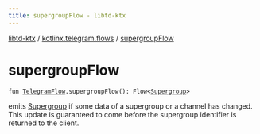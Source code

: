 ```yaml
---
title: supergroupFlow - libtd-ktx
---
```


[libtd-ktx](../index.html) / [kotlinx.telegram.flows](index.html) / [supergroupFlow](./supergroup-flow.html)

# supergroupFlow

`fun `[`TelegramFlow`](../kotlinx.telegram.core/-telegram-flow/index.html)`.supergroupFlow(): Flow<`[`Supergroup`](https://tdlibx.github.io/td/docs/org/drinkless/td/libcore/telegram/TdApi.Supergroup.html)`>`

emits [Supergroup](https://tdlibx.github.io/td/docs/org/drinkless/td/libcore/telegram/TdApi.Supergroup.html) if some data of a supergroup or a channel has changed. This update is
guaranteed to come before the supergroup identifier is returned to the client.

